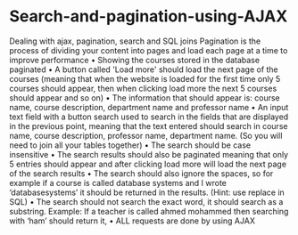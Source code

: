 # Search-and-pagination-using-AJAX
Dealing with ajax, pagination, search and SQL joins Pagination is the process of dividing your content into pages and load each page at a time to improve performance
• Showing the courses stored in the database paginated
• A button called 'Load more' should load the next page of the
courses (meaning that when the website is loaded for the first
time only 5 courses should appear, then when clicking load more
the next 5 courses should appear and so on)
• The information that should appear is: course name, course
description, department name and professor name
• An input text field with a button search used to search in the
fields that are displayed in the previous point, meaning that the
text entered should search in course name, course description,
professor name, department name. (So you will need to join all
your tables together)
• The search should be case insensitive
• The search results should also be paginated meaning that only 5
entries should appear and after clicking load more will load the
next page of the search results
• The search should also ignore the spaces, so for example if a
course is called database systems and I wrote ‘databasesystems’
it should be returned in the results. (Hint: use replace in SQL)
• The search should not search the exact word, it should search as
a substring. Example: If a teacher is called ahmed mohammed
then searching with ‘ham’ should return it,
• ALL requests are done by using AJAX
